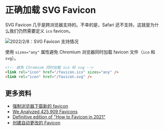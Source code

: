 # 正确加载 SVG Favicon

SVG Favicon 几乎是跨浏览器支持的。不幸的是，Safari 还不支持，这就是为什么我们仍然需要定义 `ico` favicon。

![2022/2/8：SVG Favicon 支持情况](https://upload-images.jianshu.io/upload_images/18281896-a7514d4e17a64e0c.png?imageMogr2/auto-orient/strip%7CimageView2/2/w/1240)

使用 `sizes="any"` 属性避免 Chromium 浏览器同时加载 favicon 文件（`ico` 和 `svg`）。

```html
<!-- 避免 Chromium 同时加载 ico 和 svg -->
<link rel="icon" href="/favicon.ico" sizes="any" />
<link rel="icon" href="/favicon.svg" />
```

## 更多资料

- [强制浏览器下载新的 favicon](https://github.com/lio-zero/blog/blob/main/HTML/%E5%BC%BA%E5%88%B6%E6%B5%8F%E8%A7%88%E5%99%A8%E4%B8%8B%E8%BD%BD%E6%96%B0%E7%9A%84%20favicon.md)
- [We Analyzed 425,909 Favicons](https://iconmap.io/blog#before-we-begin---favicon-best-practices)
- [Definitive edition of "How to Favicon in 2021"](https://dev.to/masakudamatsu/favicon-nightmare-how-to-maintain-sanity-3al7)
- [创建自动更改的 Favicon](https://css-tricks.com/how-to-create-a-favicon-that-changes-automatically/)
